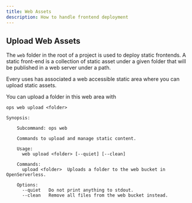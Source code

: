 ```yaml
---
title: Web Assets
description: How to handle frontend deployment
---
```

## Upload Web Assets

The `web` folder in the root of a project is used to deploy static
frontends. A static front-end is a collection of static asset under a
given folder that will be published in a web server under a path.

Every uses has associated a web accessible static area where you can
upload static assets.

You can upload a folder in this web area with

`ops web upload <folder>`

    Synopsis:

        Subcommand: ops web

        Commands to upload and manage static content.

        Usage:
          web upload <folder> [--quiet] [--clean]

        Commands:
          upload <folder>  Uploads a folder to the web bucket in OpenServerless.

        Options:
          --quiet   Do not print anything to stdout.
          --clean   Remove all files from the web bucket instead.
